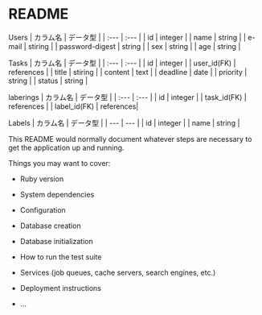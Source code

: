 # README
Users
| カラム名 | データ型 |
| :--- | :--- |
| id | integer |
| name | string |
| e-mail | stiring |
| password-digest | string |
| sex | string |
| age | string |

Tasks
| カラム名 | データ型 |
| :--- | :--- |
| id | integer |
| user_id(FK) | references |
| title | stiring |
| content | text |
| deadline | date |
| priority | string |
| status | string |

laberings
| カラム名 | データ型 |
| :--- | :--- |
| id | integer |
| task_id(FK) | references |
| label_id(FK) | references|

Labels
| カラム名 | データ型 |
| --- | --- |
| id | integer |
| name | string |

This README would normally document whatever steps are necessary to get the
application up and running.

Things you may want to cover:

* Ruby version

* System dependencies

* Configuration

* Database creation

* Database initialization

* How to run the test suite

* Services (job queues, cache servers, search engines, etc.)

* Deployment instructions

* ...
